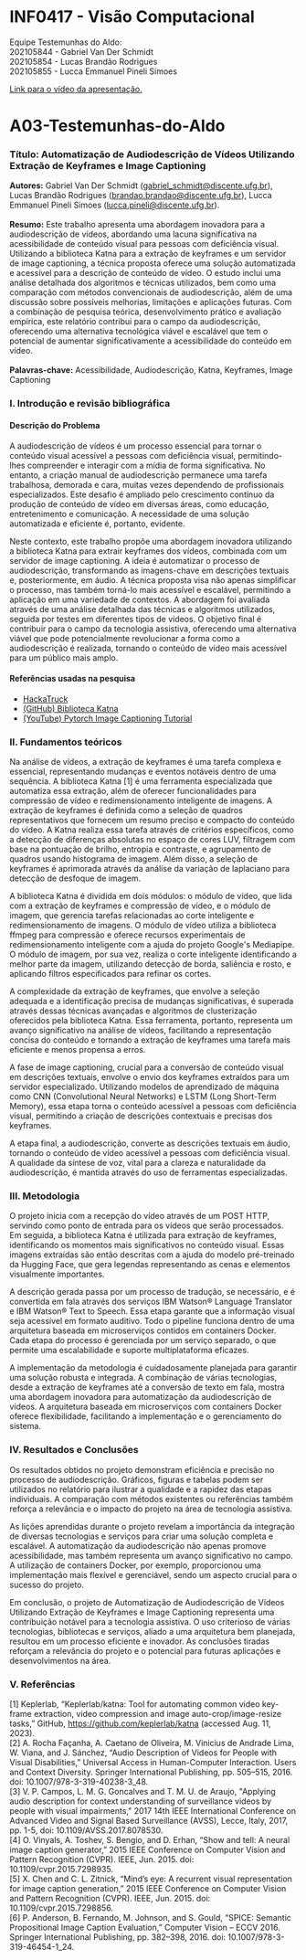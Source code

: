 # INF0417 - Visão Computacional

Equipe Testemunhas do Aldo: <br>
202105844 - Gabriel Van Der Schmidt <br>
202105854 - Lucas Brandão Rodrigues <br>
202105855 - Lucca Emmanuel Pineli Simoes <br>

[Link para o vídeo da apresentação.](https://drive.google.com/file/d/1Ac9lgJsIOxQODrRwq7r4YJBYLYqvwB43/view?usp=sharing)
<br>

# A03-Testemunhas-do-Aldo

### Título: Automatização de Audiodescrição de Vídeos Utilizando Extração de Keyframes e Image Captioning
**Autores:** Gabriel Van Der Schmidt (gabriel_schmidt@discente.ufg.br), Lucas Brandão Rodrigues (brandao.brandao@discente.ufg.br), Lucca Emmanuel Pineli Simoes (lucca.pineli@discente.ufg.br).<br><br>
**Resumo:** Este trabalho apresenta uma abordagem inovadora para a audiodescrição de vídeos, abordando uma lacuna significativa na acessibilidade de conteúdo visual para pessoas com deficiência visual. Utilizando a biblioteca Katna para a extração de keyframes e um servidor de image captioning, a técnica proposta oferece uma solução automatizada e acessível para a descrição de conteúdo de vídeo. O estudo inclui uma análise detalhada dos algoritmos e técnicas utilizados, bem como uma comparação com métodos convencionais de audiodescrição, além de uma discussão sobre possíveis melhorias, limitações e aplicações futuras. Com a combinação de pesquisa teórica, desenvolvimento prático e avaliação empírica, este relatório contribui para o campo da audiodescrição, oferecendo uma alternativa tecnológica viável e escalável que tem o potencial de aumentar significativamente a acessibilidade do conteúdo em vídeo.<br>  
**Palavras-chave:** Acessibilidade, Audiodescrição, Katna, Keyframes, Image Captioning

### I. Introdução e revisão bibliográfica
#### Descrição do Problema
A audiodescrição de vídeos é um processo essencial para tornar o conteúdo visual acessível a pessoas com deficiência visual, permitindo-lhes compreender e interagir com a mídia de forma significativa. No entanto, a criação manual de audiodescrição permanece uma tarefa trabalhosa, demorada e cara, muitas vezes dependendo de profissionais especializados. Este desafio é ampliado pelo crescimento contínuo da produção de conteúdo de vídeo em diversas áreas, como educação, entretenimento e comunicação. A necessidade de uma solução automatizada e eficiente é, portanto, evidente.

Neste contexto, este trabalho propõe uma abordagem inovadora utilizando a biblioteca Katna para extrair keyframes dos vídeos, combinada com um servidor de image captioning. A ideia é automatizar o processo de audiodescrição, transformando as imagens-chave em descrições textuais e, posteriormente, em áudio. A técnica proposta visa não apenas simplificar o processo, mas também torná-lo mais acessível e escalável, permitindo a aplicação em uma variedade de contextos. A abordagem foi avaliada através de uma análise detalhada das técnicas e algoritmos utilizados, seguida por testes em diferentes tipos de vídeos. O objetivo final é contribuir para o campo da tecnologia assistiva, oferecendo uma alternativa viável que pode potencialmente revolucionar a forma como a audiodescrição é realizada, tornando o conteúdo de vídeo mais acessível para um público mais amplo.

#### Referências usadas na pesquisa
- [HackaTruck](https://hackatruck.com.br/)
- [(GitHub) Biblioteca Katna](https://github.com/keplerlab/katna)
- [(YouTube) Pytorch Image Captioning Tutorial](https://youtu.be/y2BaTt1fxJU)

### II. Fundamentos teóricos
Na análise de vídeos, a extração de keyframes é uma tarefa complexa e essencial, representando mudanças e eventos notáveis dentro de uma sequência. A biblioteca Katna [1] é uma ferramenta especializada que automatiza essa extração, além de oferecer funcionalidades para compressão de vídeo e redimensionamento inteligente de imagens. A extração de keyframes é definida como a seleção de quadros representativos que fornecem um resumo preciso e compacto do conteúdo do vídeo. A Katna realiza essa tarefa através de critérios específicos, como a detecção de diferenças absolutas no espaço de cores LUV, filtragem com base na pontuação de brilho, entropia e contraste, e agrupamento de quadros usando histograma de imagem. Além disso, a seleção de keyframes é aprimorada através da análise da variação de laplaciano para detecção de desfoque de imagem.

A biblioteca Katna é dividida em dois módulos: o módulo de vídeo, que lida com a extração de keyframes e compressão de vídeo, e o módulo de imagem, que gerencia tarefas relacionadas ao corte inteligente e redimensionamento de imagens. O módulo de vídeo utiliza a biblioteca ffmpeg para compressão e oferece recursos experimentais de redimensionamento inteligente com a ajuda do projeto Google's Mediapipe. O módulo de imagem, por sua vez, realiza o corte inteligente identificando a melhor parte da imagem, utilizando detecção de borda, saliência e rosto, e aplicando filtros especificados para refinar os cortes.

A complexidade da extração de keyframes, que envolve a seleção adequada e a identificação precisa de mudanças significativas, é superada através dessas técnicas avançadas e algoritmos de clusterização oferecidos pela biblioteca Katna. Essa ferramenta, portanto, representa um avanço significativo na análise de vídeos, facilitando a representação concisa do conteúdo e tornando a extração de keyframes uma tarefa mais eficiente e menos propensa a erros.

A fase de image captioning, crucial para a conversão de conteúdo visual em descrições textuais, envolve o envio dos keyframes extraídos para um servidor especializado. Utilizando modelos de aprendizado de máquina como CNN (Convolutional Neural Networks) e LSTM (Long Short-Term Memory), essa etapa torna o conteúdo acessível a pessoas com deficiência visual, permitindo a criação de descrições contextuais e precisas dos keyframes.

A etapa final, a audiodescrição, converte as descrições textuais em áudio, tornando o conteúdo de vídeo acessível a pessoas com deficiência visual. A qualidade da síntese de voz, vital para a clareza e naturalidade da audiodescrição, é mantida através do uso de ferramentas especializadas.

### III. Metodologia
O projeto inicia com a recepção do vídeo através de um POST HTTP, servindo como ponto de entrada para os vídeos que serão processados. Em seguida, a biblioteca Katna é utilizada para extração de keyframes, identificando os momentos mais significativos no conteúdo visual. Essas imagens extraídas são então descritas com a ajuda do modelo pré-treinado da Hugging Face, que gera legendas representando as cenas e elementos visualmente importantes.

A descrição gerada passa por um processo de tradução, se necessário, e é convertida em fala através dos serviços IBM Watson® Language Translator e IBM Watson® Text to Speech. Essa etapa garante que a informação visual seja acessível em formato auditivo. Todo o pipeline funciona dentro de uma arquitetura baseada em microserviços contidos em containers Docker. Cada etapa do processo é gerenciada por um serviço separado, o que permite uma escalabilidade e suporte multiplataforma eficazes.

A implementação da metodologia é cuidadosamente planejada para garantir uma solução robusta e integrada. A combinação de várias tecnologias, desde a extração de keyframes até a conversão de texto em fala, mostra uma abordagem inovadora para automatização da audiodescrição de vídeos. A arquitetura baseada em microserviços com containers Docker oferece flexibilidade, facilitando a implementação e o gerenciamento do sistema. 

### IV. Resultados e Conclusões
Os resultados obtidos no projeto demonstram eficiência e precisão no processo de audiodescrição. Gráficos, figuras e tabelas podem ser utilizados no relatório para ilustrar a qualidade e a rapidez das etapas individuais. A comparação com métodos existentes ou referências também reforça a relevância e o impacto do projeto na área de tecnologia assistiva.

As lições aprendidas durante o projeto revelam a importância da integração de diversas tecnologias e serviços para criar uma solução completa e escalável. A automatização da audiodescrição não apenas promove acessibilidade, mas também representa um avanço significativo no campo. A utilização de containers Docker, por exemplo, proporcionou uma implementação mais flexível e gerenciável, sendo um aspecto crucial para o sucesso do projeto.

Em conclusão, o projeto de Automatização de Audiodescrição de Vídeos Utilizando Extração de Keyframes e Image Captioning representa uma contribuição notável para a tecnologia assistiva. O uso criterioso de várias tecnologias, bibliotecas e serviços, aliado a uma arquitetura bem planejada, resultou em um processo eficiente e inovador. As conclusões tiradas reforçam a relevância do projeto e o potencial para futuras aplicações e desenvolvimentos na área. 

### V. Referências
[1] Keplerlab, “Keplerlab/katna: Tool for automating common video key-frame extraction, video compression and image auto-crop/image-resize tasks,” GitHub, https://github.com/keplerlab/katna (accessed Aug. 11, 2023). <br>
[2] A. Rocha Façanha, A. Caetano de Oliveira, M. Vinicius de Andrade Lima, W. Viana, and J. Sánchez, “Audio Description of Videos for People with Visual Disabilities,” Universal Access in Human-Computer Interaction. Users and Context Diversity. Springer International Publishing, pp. 505–515, 2016. doi: 10.1007/978-3-319-40238-3_48. <br>
[3] V. P. Campos, L. M. G. Goncalves and T. M. U. de Araujo, "Applying audio description for context understanding of surveillance videos by people with visual impairments," 2017 14th IEEE International Conference on Advanced Video and Signal Based Surveillance (AVSS), Lecce, Italy, 2017, pp. 1-5, doi: 10.1109/AVSS.2017.8078530. <br>
[4] O. Vinyals, A. Toshev, S. Bengio, and D. Erhan, “Show and tell: A neural image caption generator,” 2015 IEEE Conference on Computer Vision and Pattern Recognition (CVPR). IEEE, Jun. 2015. doi: 10.1109/cvpr.2015.7298935. <br>
[5] X. Chen and C. L. Zitnick, “Mind’s eye: A recurrent visual representation for image caption generation,” 2015 IEEE Conference on Computer Vision and Pattern Recognition (CVPR). IEEE, Jun. 2015. doi: 10.1109/cvpr.2015.7298856. <br>
[6] P. Anderson, B. Fernando, M. Johnson, and S. Gould, “SPICE: Semantic Propositional Image Caption Evaluation,” Computer Vision – ECCV 2016. Springer International Publishing, pp. 382–398, 2016. doi: 10.1007/978-3-319-46454-1_24. <br>
